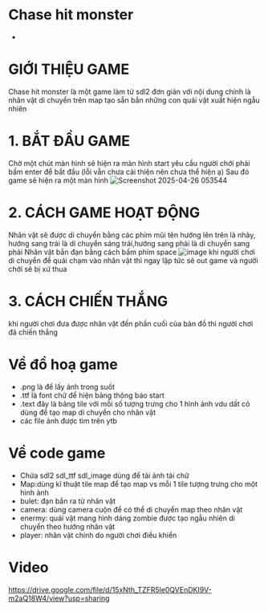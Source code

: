 # Chase hit monster
-
# GIỚI THIỆU GAME 
Chase hit monster là một game làm từ sdl2 đơn giản với nội dung chính là nhân vật di chuyển trên map tạo sẵn bắn những con quái vật xuất hiện ngẫu nhiên
# 1. BẮT ĐẦU GAME
Chờ một chút màn hình sẽ hiện ra màn hình start yêu cầu người chới phải bấm enter để bắt đầu (lỗi vẫn chưa cải thiện nên chưa thể hiện ạ)
Sau đó game sẽ hiện ra một màn hình
![Screenshot 2025-04-26 053544](https://github.com/user-attachments/assets/b869b76a-e23a-4e60-905f-9bd3e14c4f65)
# 2. CÁCH GAME HOẠT ĐỘNG
Nhân vật sẽ được di chuyển bằng các phím mũi tên hướng lên trên là nhảy, hướng sang trái là di chuyển sáng trái,hướng sang phải là di chuyển sang phải
Nhân vật bắn đạn bằng cách bấm phím space
![image](https://github.com/user-attachments/assets/9bd8c9b0-fd07-4953-83fb-0489509425f9)
khi người chơi di chuyển để quái chạm vào nhân vật thì ngay lập tức sẽ out game và người chới sẽ bị xử thua
# 3. CÁCH CHIẾN THẮNG
khi người chơi đưa được nhân vật đến phần cuối của bản đồ thì người chơi đã chiến thắng
# Về đồ hoạ game 
- .png là để lấy ảnh trong suốt
- .ttf là font chữ để hiện bảng thông báo start
- .text đây là bảng tile với mỗi số tượng trưng cho 1 hình ảnh vdu dất cỏ dùng để tạo map di chuyển cho nhân vật
- các file ảnh được tìm trên ytb
# Về code game
- Chứa sdl2 sdl_ttf sdl_image dùng để tải ảnh tải chữ
- Map:dùng kĩ thuật tile map để tạo map vs mỗi 1 tile tượng trưng cho một hình ảnh
- bulet: đạn bắn ra từ nhân vật
- camera: dùng camera cuộn để có thể di chuyển map theo nhân vật
- enermy: quái vật mang hình dáng zombie được tạo ngẫu nhiên di chuyển theo hướng nhân vật
- player: nhân vật chính do người chơi điều khiển  
# Video
https://drive.google.com/file/d/15xNth_TZFR5le0QVEnDKI9V-m2aQ18W4/view?usp=sharing

